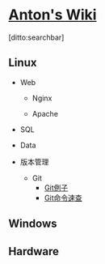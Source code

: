 # [Anton's Wiki]()

[ditto:searchbar]

## Linux
- Web
	- Nginx

	- Apache
- SQL

- Data

- 版本管理
	- Git
		- [Git例子](#docs\Linux\版本管理\Git\Git例子)
		- [Git命令速查](#docs\Linux\版本管理\Git\Git命令速查)


## Windows


## Hardware